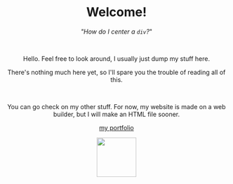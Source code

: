 <h1 align=center>Welcome!</h1>
<p align=center><i>"How do I center a <code>div</code>?</i>"</p> 
<br>
<p align=center>Hello. Feel free to look around, I usually just dump my stuff here. </p>
<p align=center>There's nothing much here yet, so I'll spare you the trouble of reading all of this.</p>
<br>
<p align=center>You can go check on my other stuff. For now, my website is made on a web builder, but I will make an HTML file sooner.</p>
<p align=center><a href="https://tidalhour.carrd.co/" id="">my portfolio</a></p>
<p align=center><img src="https://media.tenor.com/Gav8AArqfnIAAAAi/blahaj-bl%C3%A5haj.gif" width=auto height=90px></p>
